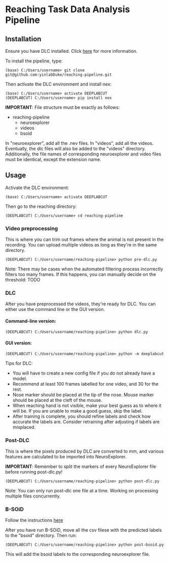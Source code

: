 # Reaching Task Data Analysis Pipeline

## Installation
Ensure you have DLC installed. Click [here](https://deeplabcut.github.io/DeepLabCut/docs/installation.html) for more information. 

To install the pipeline, type:
```
(base) C:/Users/username> git clone git@github.com:yinlabDuke/reaching-pipeline.git
```  
Then activate the DLC environment and install nex:
```
(base) C:/Users/username> activate DEEPLABCUT
(DEEPLABCUT) C:/Users/username> pip install nex 
```  

**IMPORTANT**:
File structure must be exactly as follows:
- reaching-pipeline
  - neuroexplorer
  - videos
  - bsoid

In "neuroexplorer", add all the .nev files. In "videos", add all the videos. Eventually, the dlc files will also be added to the "videos" directory. Additionally, the file names of corresponding neuroexplorer and video files must be identical, except the extension name. 
## Usage

Activate the DLC environment:
```
(base) C:/Users/username> activate DEEPLABCUT
```  
Then go to the reaching directory:
```
(DEEPLABCUT) C:/Users/username> cd reaching-pipeline
```  

### Video preprocessing
This is where you can trim out frames where the animal is not present in the recording. You can upload multiple videos as long as they're in the same directory.  
```
(DEEPLABCUT) C:/Users/username/reaching-pipeline> python pre-dlc.py
```  
Note: There may be cases when the automated filtering process incorrectly filters too many frames. If this happens, you can manually decide on the threshold:
  TODO

### DLC
After you have preprocessed the videos, they're ready for DLC. You can either use the command line or the GUI version.

#### Command-line version:
```
(DEEPLABCUT) C:/Users/username/reaching-pipeline> python dlc.py
```

#### GUI version:
```
(DEEPLABCUT) C:/Users/username/reaching-pipeline> python -m deeplabcut
```  
Tips for DLC: 
+ You will have to create a new config file if you do not already have a model. 
+ Recommend at least 100 frames labelled for one video, and 30 for the rest.
+ Nose marker should be placed at the tip of the nose. Mouse marker should be placed at the cleft of the mouse.
+ When reaching hand is not visible, make your best guess as to where it will be. If you are unable to make a good guess, skip the label.
+ After training is complete, you should refine labels and check how accurate the labels are. Consider retraining after adjusting if labels are misplaced.

### Post-DLC 
This is where the pixels produced by DLC are converted to mm, and various features are calculated to be imported into NeuroExplorer. 

**IMPORTANT**: Remember to split the markers of every NeuroExplorer file before running post-dlc.py! 

```
(DEEPLABCUT) C:/Users/username/reaching-pipeline> python post-dlc.py
```
Note: You can only run post-dlc one file at a time. Working on processing multiple files concurrently. 

### B-SOiD 
Follow the instructions [here](https://bsoid.org)

After you have run B-SOiD, move all the csv filese with the predicted labels to the "bsoid" directory. Then run:
```
(DEEPLABCUT) C:/Users/username/reaching-pipeline> python post-bsoid.py
```
This will add the bsoid labels to the corresponding neuroexplorer file. 
